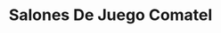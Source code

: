 ---
title: "Salones De Juego Comatel"
url: /torrent/salones-de-juego-comatel/
shop: corredor de apuestas
---